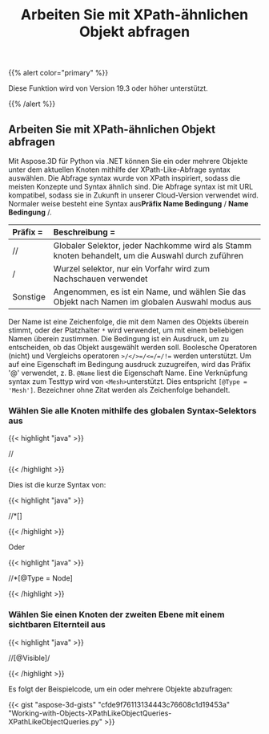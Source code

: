 ﻿---
title: Arbeiten Sie mit XPath-ähnlichen Objekt abfragen
type: docs
weight: 120
url: /de/python-net/work-with-xpath-like-object-queries/
description: Mit Aspose.3D für Python via .NET können Sie ein oder mehrere Objekte unter dem aktuellen Knoten mithilfe der XPath-Like-Abfrage syntax auswählen. Die Abfrage syntax wurde von XPath inspiriert, sodass die meisten Konzepte und Syntax ähnlich sind. Die Abfrage syntax ist mit URL kompatibel, sodass sie in Zukunft in unserer Cloud-Version verwendet wird.
---
{{% alert color="primary" %}} 

Diese Funktion wird von Version 19.3 oder höher unterstützt.

{{% /alert %}} 
## **Arbeiten Sie mit XPath-ähnlichen Objekt abfragen**
Mit Aspose.3D für Python via .NET können Sie ein oder mehrere Objekte unter dem aktuellen Knoten mithilfe der XPath-Like-Abfrage syntax auswählen. Die Abfrage syntax wurde von XPath inspiriert, sodass die meisten Konzepte und Syntax ähnlich sind. Die Abfrage syntax ist mit URL kompatibel, sodass sie in Zukunft in unserer Cloud-Version verwendet wird. Normaler weise besteht eine Syntax aus**Präfix Name Bedingung** / **Name Bedingung** /.

|**Präfix =**|**Beschreibung =**|
|:- |:- |
|//|Globaler Selektor, jeder Nachkomme wird als Stamm knoten behandelt, um die Auswahl durch zuführen|
|/|Wurzel selektor, nur ein Vorfahr wird zum Nachschauen verwendet|
|Sonstige|Angenommen, es ist ein Name, und wählen Sie das Objekt nach Namen im globalen Auswahl modus aus|
Der Name ist eine Zeichenfolge, die mit dem Namen des Objekts überein stimmt, oder der Platzhalter `*` wird verwendet, um mit einem beliebigen Namen überein zustimmen. Die Bedingung ist ein Ausdruck, um zu entscheiden, ob das Objekt ausgewählt werden soll. Boolesche Operatoren (nicht) und Vergleichs operatoren `>/</>=/<=/=/!=` werden unterstützt. Um auf eine Eigenschaft im Bedingung ausdruck zuzugreifen, wird das Präfix '@' verwendet, z. B. `@Name` liest die Eigenschaft Name. Eine Verknüpfung syntax zum Testtyp wird von `<Mesh>`unterstützt. Dies entspricht `[@Type = 'Mesh']`. Bezeichner ohne Zitat werden als Zeichenfolge behandelt.
### **Wählen Sie alle Knoten mithilfe des globalen Syntax-Selektors aus**
{{< highlight "java" >}}

 //<Node>

{{< /highlight >}}

Dies ist die kurze Syntax von:

{{< highlight "java" >}}

 //*[<Node>]

{{< /highlight >}}

Oder

{{< highlight "java" >}}

 //*[@Type = Node]

{{< /highlight >}}
### **Wählen Sie einen Knoten der zweiten Ebene mit einem sichtbaren Elternteil aus**
{{< highlight "java" >}}

 //<Node>[@Visible]/<Node>

{{< /highlight >}}

Es folgt der Beispielcode, um ein oder mehrere Objekte abzufragen:

{{< gist "aspose-3d-gists" "cfde9f76113134443c76608c1d19453a" "Working-with-Objects-XPathLikeObjectQueries-XPathLikeObjectQueries.py" >}}
